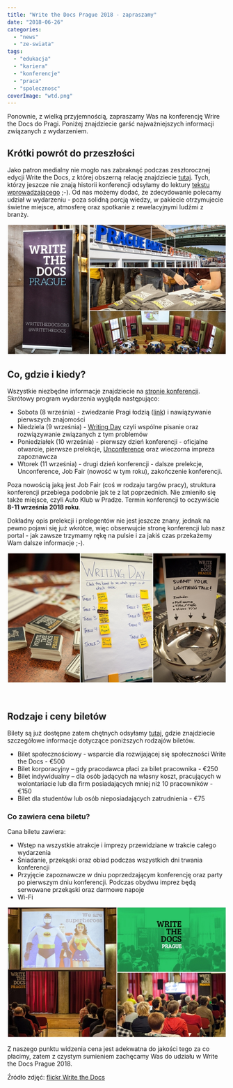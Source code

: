 ```yaml
---
title: "Write the Docs Prague 2018 - zapraszamy"
date: "2018-06-26"
categories: 
  - "news"
  - "ze-swiata"
tags: 
  - "edukacja"
  - "kariera"
  - "konferencje"
  - "praca"
  - "spolecznosc"
coverImage: "wtd.png"
---
```


Ponownie, z wielką przyjemnością, zapraszamy Was na konferencję Wrire the Docs do Pragi. Poniżej znajdziecie garść najważniejszych informacji związanych z wydarzeniem.

## Krótki powrót do przeszłości

Jako patron medialny nie mogło nas zabraknąć podczas zeszłorocznej edycji Write the Docs, z której obszerną relację znajdziecie [tutaj](http://techwriter.pl/write-the-docs-prague-2017-relacja/). Tych, którzy jeszcze nie znają historii konferencji odsyłamy do lektury [tekstu wprowadzającego](http://techwriter.pl/poznajcie-write-the-docs-europe/) ;-). Od nas możemy dodać, że zdecydowanie polecamy udział w wydarzeniu - poza solidną porcją wiedzy, w pakiecie otrzymujecie świetne miejsce, atmosferę oraz spotkanie z rewelacyjnymi ludźmi z branży.

![](images/page1.jpg)

## Co, gdzie i kiedy?

Wszystkie niezbędne informacje znajdziecie na [stronie konferencji](http://www.writethedocs.org/conf/prague/2018/). Skrótowy program wydarzenia wygląda następująco:

- Sobota (8 września) - zwiedzanie Pragi łodzią ([link](http://www.writethedocs.org/conf/prague/2018/outing/)) i nawiązywanie pierwszych znajomości
- Niedziela (9 września) - [Writing Day](http://www.writethedocs.org/conf/prague/2018/writing-day/) czyli wspólne pisanie oraz rozwiązywanie związanych z tym problemów
- Poniedziałek (10 września) - pierwszy dzień konferencji - oficjalne otwarcie, pierwsze prelekcje, [Unconference](http://www.writethedocs.org/conf/prague/2018/unconference/) oraz wieczorna impreza zapoznawcza
- Wtorek (11 września) - drugi dzień konferencji - dalsze prelekcje, Unconference, Job Fair (nowość w tym roku), zakończenie konferencji.

Poza nowością jaką jest Job Fair (coś w rodzaju targów pracy), struktura konferencji przebiega podobnie jak te z lat poprzednich. Nie zmieniło się także miejsce, czyli Auto Klub w Pradze. Termin konferencji to oczywiście **8-11 września 2018 roku**.

Dokładny opis prelekcji i prelegentów nie jest jeszcze znany, jednak na pewno pojawi się już wkrótce, więc obserwujcie stronę konferencji lub nasz portal - jak zawsze trzymamy rękę na pulsie i za jakiś czas przekażemy Wam dalsze informacje ;-).

![](images/page2.jpg)

 

## Rodzaje i ceny biletów

Bilety są już dostępne zatem chętnych odsyłamy [tutaj](http://www.writethedocs.org/conf/prague/2018/tickets/), gdzie znajdziecie szczegółowe informacje dotyczące poniższych rodzajów biletów.

- Bilet społecznościowy - wsparcie dla rozwijającej się społeczności Write the Docs - €500
- Bilet korporacyjny – gdy pracodawca płaci za bilet pracownika - €250
- Bilet indywidualny – dla osób jadących na własny koszt, pracujących w wolontariacie lub dla firm posiadających mniej niż 10 pracowników - €150
- Bilet dla studentów lub osób nieposiadających zatrudnienia - €75

### Co zawiera cena biletu?

Cana biletu zawiera:

- Wstęp na wszystkie atrakcje i imprezy przewidziane w trakcie całego wydarzenia
- Śniadanie, przekąski oraz obiad podczas wszystkich dni trwania konferencji
- Przyjęcie zapoznawcze w dniu poprzedzającym konferencję oraz party po pierwszym dniu konferencji. Podczas obydwu imprez będą serwowane przekąski oraz darmowe napoje
- Wi-Fi

![](images/page3.jpg)

Z naszego punktu widzenia cena jest adekwatna do jakości tego za co płacimy, zatem z czystym sumieniem zachęcamy Was do udziału w Write the Docs Prague 2018.

Źródło zdjęć: [flickr Write the Docs](https://www.flickr.com/people/writethedocs/)
